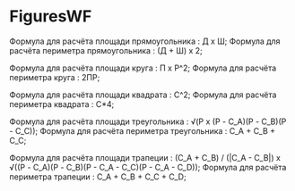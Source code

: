 ﻿# FiguresWF

Формула для расчёта площади прямоугольника : Д х Ш;
Формула для расчёта периметра прямоугольника : (Д + Ш) х 2;

Формула для расчёта площади круга : П x Р^2;
Формула для расчёта периметра круга : 2ПР;

Формула для расчёта площади квадрата : С^2;
Формула для расчёта периметра квадрата : С*4;

Формула для расчёта площади треугольника : √(P x (P - С_A)(P - С_B)(P - C_C));
Формула для расчёта периметра треугольника : C_A + C_B + C_C;

Формула для расчёта площади трапеции : (С_A + C_B) / (|C_A - C_B|) x √((P - С_A)(P - С_B)(P - C_A - C_C)(P - C_A - C_D));
Формула для расчёта периметра трапеции : C_A + C_B + C_C + C_D;
